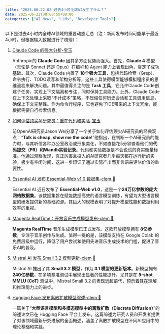 ```yaml
---
title: "2025.06.22.08 过去4小时全球AI发生了什么？"
date: 2025-06-22T08:00:59+08:00
categories: ["AI News", "LLMs", "Developer Tools"]
---
```


以下是过去4小时内全球AI领域的重要动态汇总（注：新闻发布时间可能早于最近4小时，但根据输入数据进行了梳理）：

1.  [Claude Code 的强大分析-宝玉](https://x.com/dotey/status/1936574058264662184)

    Anthropic的 **Claude Code** 因其多方面优势而强大。首先，**Claude 4** 模型（无论是 Sonnet 还是 Opus）在编程和 Agent 能力上表现出色，奠定了成功基础。其次，Claude Code 内置了 **18个强大工具**，包括代码检索（Grep）、命令执行、TODO读写和架构分析等，这些工具使得模型能够模拟程序员的思维流程来解决问题。其中最值得关注的是 **Task 工具**，它允许Claude Code创建子任务，实现上下文隔离和专注，同时保持工具能力。此外，Claude Code 在上下文处理上采取“不计成本”策略，不压缩任何历史会话和工具调用信息，确保上下文完整性。作为命令行程序，它也避免了IDE带来的上下文冗余，能根据需要自行检索信息。

2.  [如何评估顶尖AI研究员：重在代码和实验-宝玉](https://x.com/dotey/status/1936545762260742473)

    前OpenAI研究员Jason Wei分享了一个关于如何评估顶尖AI研究员的经典观点：“**Talk is cheap, show me the code!**”他指出，在判断一个AI研究员的能力时，与其听信各种办公室政治或形象美化，不如直接花5分钟查看他们的**代码提交（PR）和Wandb实验记录**。代码和实验数据是不会说谎的真实衡量标准。他通过观察发现，真正厉害且投入的AI研究者几乎每天都在运行新的实验，极少有空闲时间，这进一步印证了通过实际产出而非言语来评估价值的重要性。

3.  [Essential AI 发布 Essential-Web v1.0 数据集-clem 🤗](https://x.com/ClementDelangue/status/1936520147528757711)

    Essential AI 近日发布了 **Essential-Web v1.0**，这是一个**24万亿参数的庞大网络数据集**。该数据集旨在赋能数据高效的语言模型训练，有望为大型语言模型的研发提供新的基础资源。其巨大的规模表明了对提升模型性能和数据利用效率的重视。

4.  [Magenta RealTime：开放音乐生成模型发布-clem 🤗](https://x.com/ClementDelangue/status/1936520071821619369)

    **Magenta RealTime** 音乐生成模型已正式发布。这款开放模型拥有 **8亿参数**，专注于音乐创作与生成。值得一提的是，该模型支持在 Google Colab 的免费层级中运行，降低了用户尝试和使用先进音乐生成技术的门槛，促进了音乐AI的普及。

5.  [Mistral AI 发布 Small 3.2 模型更新-clem 🤗](https://x.com/ClementDelangue/status/1936520046445990286)

    Mistral AI 推出了其 **Small 3.2 模型**，作为 **3.1 模型的更新版本**。新模型拥有 **240亿参数**，在多项基准测试中展现出显著的性能提升。尤其是在 **5-shot MMLU (CoT)** 测试中，Mistral Small 3.2 的表现远超前代，预示着其在理解和推理能力上的进步。

6.  [Hugging Face 发布离散扩散模型综述-clem 🤗](https://x.com/ClementDelangue/status/1936519983460438126)

    一篇关于“**大型语言模型和多模态模型中的离散扩散（Discrete Diffusion）**”的综述论文已在 Hugging Face 平台上发布。这篇综述为研究人员和开发者提供了对该领域最新研究进展的全面概述，涵盖了离散扩散模型在不同AI应用中的理论基础和实践。